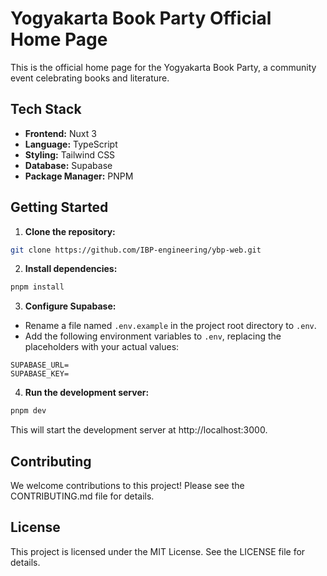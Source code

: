 # Yogyakarta Book Party Official Home Page

This is the official home page for the Yogyakarta Book Party, a community event celebrating books and literature.

## Tech Stack

  * **Frontend:** Nuxt 3
  * **Language:** TypeScript
  * **Styling:** Tailwind CSS
  * **Database:** Supabase
  * **Package Manager:** PNPM

## Getting Started

1.  **Clone the repository:**

```bash
git clone https://github.com/IBP-engineering/ybp-web.git
```

2.  **Install dependencies:**

```bash
pnpm install
```

3.  **Configure Supabase:**
  * Rename a file named `.env.example` in the project root directory to `.env`.
  * Add the following environment variables to `.env`, replacing the placeholders with your actual values:
```
SUPABASE_URL=
SUPABASE_KEY=
```

4.  **Run the development server:**
```bash
pnpm dev
```

This will start the development server at http://localhost:3000.

## Contributing

We welcome contributions to this project! Please see the CONTRIBUTING.md file for details.

## License

This project is licensed under the MIT License. See the LICENSE file for details.
